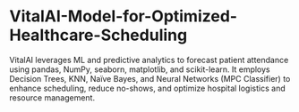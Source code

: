 # VitalAI-Model-for-Optimized-Healthcare-Scheduling
VitalAI leverages ML and predictive analytics to forecast patient attendance using pandas, NumPy, seaborn, matplotlib, and scikit-learn. It employs Decision Trees, KNN, Naïve Bayes, and Neural Networks (MPC Classifier) to enhance scheduling, reduce no-shows, and optimize hospital logistics and resource management.
